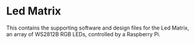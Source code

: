 # Led Matrix
This contains the supporting software and design files for the Led Matrix, an array of WS2812B RGB LEDs, controlled by a Raspberry Pi.
